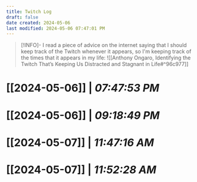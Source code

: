 ```yaml
---
title: Twitch Log
draft: false
date created: 2024-05-06
last modified: 2024-05-06 07:47:01 PM
---
```

>[!INFO]- I read a piece of advice on the internet saying that I should keep track of the Twitch whenever it appears, so I'm keeping track of the times that it appears in my life:
>![[Anthony Ongaro, Identifying the Twitch That’s Keeping Us Distracted and Stagnant in Life#^96c977]]
# **[[2024-05-06]]** | *07:47:53 PM*
# **[[2024-05-06]]** | *09:18:49 PM*
# **[[2024-05-07]]** | *11:47:16 AM*
# **[[2024-05-07]]** | *11:52:28 AM*
